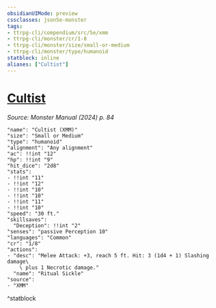 ```yaml
---
obsidianUIMode: preview
cssclasses: json5e-monster
tags:
- ttrpg-cli/compendium/src/5e/xmm
- ttrpg-cli/monster/cr/1-8
- ttrpg-cli/monster/size/small-or-medium
- ttrpg-cli/monster/type/humanoid
statblock: inline
aliases: ["Cultist"]
---
```

# [Cultist](3-Mechanics\CLI\bestiary\humanoid/cultist-xmm.md)
*Source: Monster Manual (2024) p. 84*  

```statblock
"name": "Cultist (XMM)"
"size": "Small or Medium"
"type": "humanoid"
"alignment": "Any alignment"
"ac": !!int "12"
"hp": !!int "9"
"hit_dice": "2d8"
"stats":
- !!int "11"
- !!int "12"
- !!int "10"
- !!int "10"
- !!int "11"
- !!int "10"
"speed": "30 ft."
"skillsaves":
  "Deception": !!int "2"
"senses": "passive Perception 10"
"languages": "Common"
"cr": "1/8"
"actions":
- "desc": "Melee Attack: +3, reach 5 ft. Hit: 3 (1d4 + 1) Slashing damage\
    \ plus 1 Necrotic damage."
  "name": "Ritual Sickle"
"source":
- "XMM"
```
^statblock